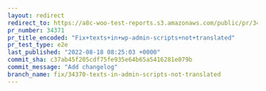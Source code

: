 ```yaml
---
layout: redirect
redirect_to: https://a8c-woo-test-reports.s3.amazonaws.com/public/pr/34371/e2e/index.html
pr_number: 34371
pr_title_encoded: "Fix+texts+in+wp-admin-scripts+not+translated"
pr_test_type: e2e
last_published: "2022-08-18 08:25:03 +0000"
commit_sha: c37ab45f205cdf75fe935e64b65a5416281e079b
commit_message: "Add changelog"
branch_name: fix/34370-texts-in-admin-scripts-not-translated
---
```

